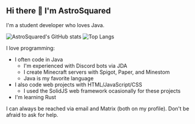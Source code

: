 ## Hi there 👋 I'm AstroSquared

I'm a student developer who loves Java.

![AstroSquared's GitHub stats](https://github-readme-stats.vercel.app/api?username=AstroSquared&theme=dracula)
![Top Langs](https://github-readme-stats.vercel.app/api/top-langs/?username=AstroSquared&langs_count=8&theme=dracula&layout=compact)


I love programming:

- I often code in Java
  - I'm experienced with Discord bots via JDA
  - I create Minecraft servers with Spigot, Paper, and Minestom
  - Java is my favorite language
- I also code web projects with HTML/JavaScript/CSS
  - I used the SolidJS web framework ocasionally for these projects
- I'm learning Rust

I can always be reached via email and Matrix (both on my profile). Don't be afraid to ask for help.


<!--
**AstroSquared/AstroSquared** is a ✨ _special_ ✨ repository because its `README.md` (this file) appears on your GitHub profile.

Here are some ideas to get you started:

- 🔭 I’m currently working on ...
- 🌱 I’m currently learning ...
- 👯 I’m looking to collaborate on ...
- 🤔 I’m looking for help with ...
- 💬 Ask me about ...
- 📫 How to reach me: ...
- 😄 Pronouns: ...
- ⚡ Fun fact: ...
-->
